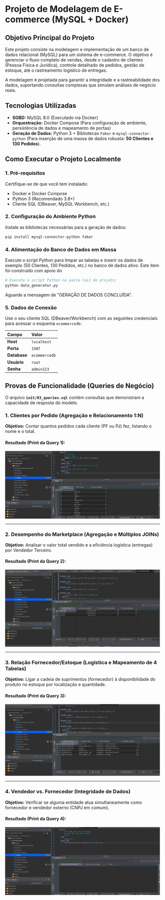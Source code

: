 # Projeto de Modelagem de E-commerce (MySQL + Docker)

## Objetivo Principal do Projeto

Este projeto consiste na modelagem e implementação de um banco de dados relacional (MySQL) para um sistema de e-commerce. O objetivo é gerenciar o fluxo completo de vendas, desde o cadastro de clientes (Pessoa Física e Jurídica), controle detalhado de pedidos, gestão de estoque, até o rastreamento logístico de entregas.

A modelagem é projetada para garantir a integridade e a rastreabilidade dos dados, suportando consultas complexas que simulam análises de negócio reais.

## Tecnologias Utilizadas

* **SGBD:** MySQL 8.0 (Executado via Docker)
* **Orquestração:** Docker Compose (Para configuração de ambiente, persistência de dados e mapeamento de portas)
* **Geração de Dados:** Python 3 + Bibliotecas `Faker` e `mysql-connector-python` (Para inserção de uma massa de dados robusta: **50 Clientes e 130 Pedidos**).

## Como Executar o Projeto Localmente

### 1. Pré-requisitos

Certifique-se de que você tem instalado:

* Docker e Docker Compose
* Python 3 (Recomendado 3.8+)
* Cliente SQL (DBeaver, MySQL Workbench, etc.)

### 2. Configuração do Ambiente Python

Instale as bibliotecas necessárias para a geração de dados:

```bash
pip install mysql-connector-python faker
```

### 4. Alimentação do Banco de Dados em Massa

Execute o script Python para limpar as tabelas e inserir os dados de exemplo (50 Clientes, 130 Pedidos, etc.) no banco de dados ativo. Este item foi construído com apoio do

```bash
# Execute o script Python na pasta raiz do projeto:
python data_generator.py
```

Aguarde a mensagem de "GERAÇÃO DE DADOS CONCLUÍDA".

### 5. Dados de Conexão

Use o seu cliente SQL (DBeaver/Workbench) com as seguintes credenciais para acessar o esquema `ecommercedb`:

| Campo              | Valor           |
| :----------------- | :-------------- |
| **Host**     | `localhost`   |
| **Porta**    | `3307`        |
| **Database** | `ecommercedb` |
| **Usuário** | `root`        |
| **Senha**    | `admin123`    |

## Provas de Funcionalidade (Queries de Negócio)

O arquivo **`init/03_queries.sql`** contém consultas que demonstram a capacidade de resposta do modelo.

### 1. Clientes por Pedido (Agregação e Relacionamento 1:N)

**Objetivo:** Contar quantos pedidos cada cliente (PF ou PJ) fez, listando o nome e o total.

#### Resultado (Print da Query 1):

![Captura de tela do resultado da query 1: Total de pedidos por cliente](ecommerce/total_pedidos_clientes.png)

---

### 2. Desempenho do Marketplace (Agregação e Múltiplos JOINs)

**Objetivo:** Analisar o valor total vendido e a eficiência logística (entregas) por Vendedor Terceiro.

#### Resultado (Print da Query 2):

![Captura de tela do resultado da query 2: Desempenho do Marketplace](ecommerce/total_vendas_por_vendedor.png)

---

### 3. Relação Fornecedor/Estoque (Logística e Mapeamento de 4 Tabelas)

**Objetivo:** Ligar a cadeia de suprimentos (fornecedor) à disponibilidade do produto no estoque por localização e quantidade.

#### Resultado (Print da Query 3):

![Captura de tela do resultado da query 3: Estoque e Fornecedores](ecommerce/produto_fornecedores_estoque.png)

---

### 4. Vendedor vs. Fornecedor (Integridade de Dados)

**Objetivo:** Verificar se alguma entidade atua simultaneamente como fornecedor e vendedor externo (CNPJ em comum).

#### Resultado (Print da Query 4):

![Captura de tela do resultado da query 4: Verificação de CNPJ duplicado](ecommerce/fornecedores_vendedores.png)
